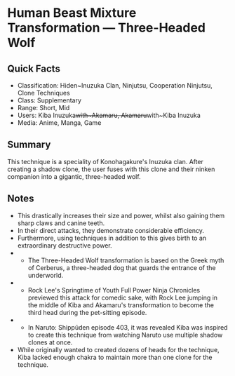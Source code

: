 # Human Beast Mixture Transformation — Three-Headed Wolf

## Quick Facts
- Classification: Hiden~Inuzuka Clan, Ninjutsu, Cooperation Ninjutsu, Clone Techniques
- Class: Supplementary
- Range: Short, Mid
- Users: Kiba Inuzuka~~with~Akamaru, Akamaru~~with~Kiba Inuzuka
- Media: Anime, Manga, Game

## Summary
This technique is a speciality of Konohagakure's Inuzuka clan. After creating a shadow clone, the user fuses with this clone and their ninken companion into a gigantic, three-headed wolf.

## Notes
- This drastically increases their size and power, whilst also gaining them sharp claws and canine teeth.
- In their direct attacks, they demonstrate considerable efficiency.
- Furthermore, using techniques in addition to this gives birth to an extraordinary destructive power.
- * The Three-Headed Wolf transformation is based on the Greek myth of Cerberus, a three-headed dog that guards the entrance of the underworld.
- * Rock Lee's Springtime of Youth Full Power Ninja Chronicles previewed this attack for comedic sake, with Rock Lee jumping in the middle of Kiba and Akamaru's transformation to become the third head during the pet-sitting episode.
- * In Naruto: Shippūden episode 403, it was revealed Kiba was inspired to create this technique from watching Naruto use multiple shadow clones at once.
- While originally wanted to created dozens of heads for the technique, Kiba lacked enough chakra to maintain more than one clone for the technique.
